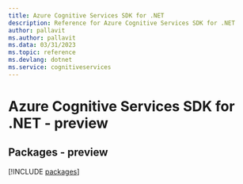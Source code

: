 ```yaml
---
title: Azure Cognitive Services SDK for .NET
description: Reference for Azure Cognitive Services SDK for .NET
author: pallavit
ms.author: pallavit
ms.data: 03/31/2023
ms.topic: reference
ms.devlang: dotnet
ms.service: cognitiveservices
---
```

# Azure Cognitive Services SDK for .NET - preview
## Packages - preview
[!INCLUDE [packages](cognitive-services-index.md)]